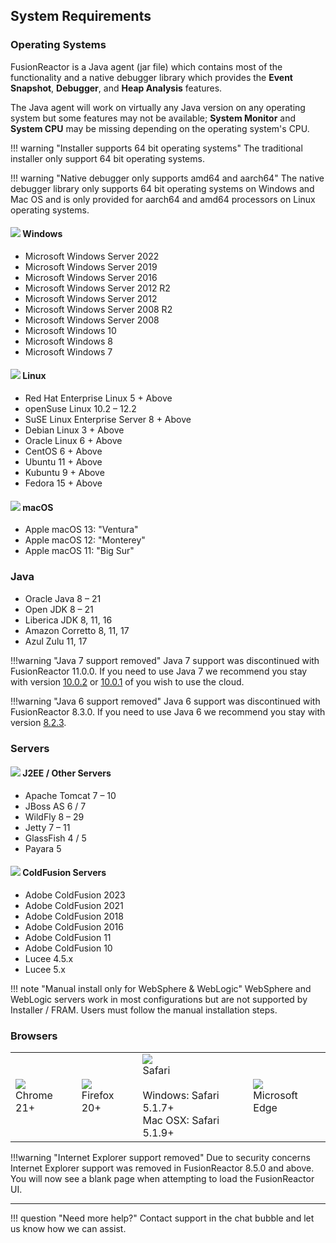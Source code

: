 ## System Requirements

### Operating Systems

FusionReactor is a Java agent (jar file) which contains most of the functionality
and a native debugger library which provides the **Event Snapshot**, **Debugger**, and **Heap Analysis** features.

The Java agent will work on virtually any Java version on any operating system but some features may not be
available; **System Monitor** and **System CPU** may be missing depending on the operating system's CPU.

!!! warning "Installer supports 64 bit operating systems"
    The traditional installer only support 64 bit operating systems.

!!! warning "Native debugger only supports amd64 and aarch64"
    The native debugger library only supports 64 bit operating systems on Windows and Mac OS
    and is only provided for aarch64 and amd64 processors on Linux operating systems.

#### ![](/images/requirements/ms.gif) Windows

  * Microsoft Windows Server 2022
  * Microsoft Windows Server 2019
  * Microsoft Windows Server 2016
  * Microsoft Windows Server 2012 R2
  * Microsoft Windows Server 2012
  * Microsoft Windows Server 2008 R2
  * Microsoft Windows Server 2008
  * Microsoft Windows 10
  * Microsoft Windows 8
  * Microsoft Windows 7

#### ![](/images/requirements/tux.gif) Linux

  * Red Hat Enterprise Linux 5 + Above
  * openSuse Linux 10.2 – 12.2
  * SuSE Linux Enterprise Server 8 + Above
  * Debian Linux 3 + Above
  * Oracle Linux 6 + Above
  * CentOS 6 + Above
  * Ubuntu 11 + Above
  * Kubuntu 9 + Above
  * Fedora 15 + Above

#### ![](/images/requirements/apple.gif) macOS

  * Apple macOS 13: "Ventura"
  * Apple macOS 12: "Monterey"
  * Apple macOS 11: "Big Sur"


### Java

* Oracle Java 8 – 21
* Open JDK 8 – 21
* Liberica JDK 8, 11, 16
* Amazon Corretto 8, 11, 17
* Azul Zulu 11, 17

!!!warning "Java 7 support removed"
     Java 7 support was discontinued with FusionReactor 11.0.0.  If you need to use Java 7 we recommend you stay with version [10.0.2](https://intergral-download.s3.eu-west-1.amazonaws.com/FR/FusionReactor-10.0.2/fusionreactor.jar) or [10.0.1](https://intergral-download.s3.eu-west-1.amazonaws.com/FR/FusionReactor-10.0.1/fusionreactor.jar) of you wish to use the cloud.

!!!warning "Java 6 support removed"
     Java 6 support was discontinued with FusionReactor 8.3.0.  If you need to use Java 6 we recommend you stay with version [8.2.3](https://intergral-download.s3.eu-west-1.amazonaws.com/FR/FusionReactor-8.2.3/fusionreactor.jar).

### Servers

#### ![](/images/requirements/j2eee.gif) J2EE / Other Servers

  * Apache Tomcat 7 – 10
  * JBoss AS 6 / 7
  * WildFly 8 – 29
  * Jetty 7 – 11
  * GlassFish 4 / 5
  * Payara 5

#### ![](/images/requirements/cf1.gif)  ColdFusion Servers

  * Adobe ColdFusion 2023
  * Adobe ColdFusion 2021
  * Adobe ColdFusion 2018
  * Adobe ColdFusion 2016
  * Adobe ColdFusion 11
  * Adobe ColdFusion 10
  * Lucee 4.5.x
  * Lucee 5.x

!!! note "Manual install only for WebSphere & WebLogic"
    WebSphere and WebLogic servers work in most configurations but are not supported by Installer / FRAM.   Users must follow
    the manual installation steps.

### Browsers

| | | | |
| - | - | - | - |
| ![](/images/requirements/chrome.png) <br>Chrome 21+ | ![](/images/requirements/firefox.png) <br>Firefox 20+ | ![](/images/requirements/safari.png) <br>Safari<br><br>Windows: Safari 5.1.7+<br>Mac OSX: Safari 5.1.9+ | ![](/images/requirements/edge.png) <br>Microsoft Edge |

!!!warning "Internet Explorer support removed"
    Due to security concerns Internet Explorer support was removed in FusionReactor 8.5.0 and above.
    You will now see a blank page when attempting to load the FusionReactor UI.

___

!!! question "Need more help?"
    Contact support in the chat bubble and let us know how we can assist.
